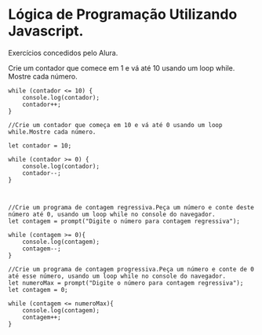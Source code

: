 # Lógica de Programação Utilizando Javascript.

Exercícios concedidos pelo Alura.

Crie um contador que comece em 1 e vá até 10 usando um loop while. Mostre cada número.

```let contador = 1;
while (contador <= 10) {
    console.log(contador);
    contador++;
}

//Crie um contador que começa em 10 e vá até 0 usando um loop while.Mostre cada número.

let contador = 10;

while (contador >= 0) {
    console.log(contador);
    contador--;
}
   


//Crie um programa de contagem regressiva.Peça um número e conte deste número até 0, usando um loop while no console do navegador.
let contagem = prompt("Digite o número para contagem regressiva");

while (contagem >= 0){
    console.log(contagem);
    contagem--;
}

//Crie um programa de contagem progressiva.Peça um número e conte de 0 até esse número, usando um loop while no console do navegador.
let numeroMax = prompt("Digite o número para contagem regressiva");
let contagem = 0;

while (contagem <= numeroMax){
    console.log(contagem);
    contagem++;
}
